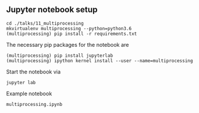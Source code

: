 ## Jupyter notebook setup
```
cd ./talks/11_multiprocessing
mkvirtualenv multiprocessing --python=python3.6
(multiprocessing) pip install -r requirements.txt
```
The necessary pip packages for the notebook are
```
(multiprocessing) pip install jupyterlab
(multiprocessing) ipython kernel install --user --name=multiprocessing
```
Start the notebook via
```
jupyter lab
```

Example notebook
```
multiprocessing.ipynb
```